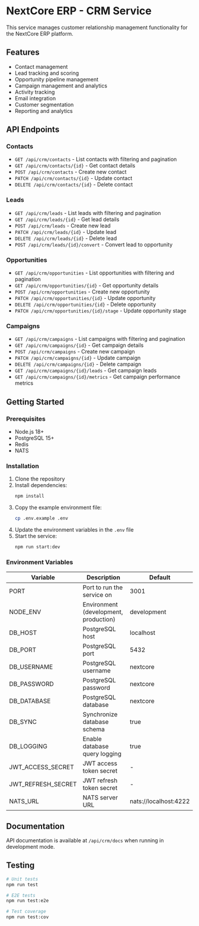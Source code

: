 # NextCore ERP - CRM Service

This service manages customer relationship management functionality for the NextCore ERP platform.

## Features

- Contact management
- Lead tracking and scoring
- Opportunity pipeline management
- Campaign management and analytics
- Activity tracking
- Email integration
- Customer segmentation
- Reporting and analytics

## API Endpoints

### Contacts

- `GET /api/crm/contacts` - List contacts with filtering and pagination
- `GET /api/crm/contacts/{id}` - Get contact details
- `POST /api/crm/contacts` - Create new contact
- `PATCH /api/crm/contacts/{id}` - Update contact
- `DELETE /api/crm/contacts/{id}` - Delete contact

### Leads

- `GET /api/crm/leads` - List leads with filtering and pagination
- `GET /api/crm/leads/{id}` - Get lead details
- `POST /api/crm/leads` - Create new lead
- `PATCH /api/crm/leads/{id}` - Update lead
- `DELETE /api/crm/leads/{id}` - Delete lead
- `POST /api/crm/leads/{id}/convert` - Convert lead to opportunity

### Opportunities

- `GET /api/crm/opportunities` - List opportunities with filtering and pagination
- `GET /api/crm/opportunities/{id}` - Get opportunity details
- `POST /api/crm/opportunities` - Create new opportunity
- `PATCH /api/crm/opportunities/{id}` - Update opportunity
- `DELETE /api/crm/opportunities/{id}` - Delete opportunity
- `PATCH /api/crm/opportunities/{id}/stage` - Update opportunity stage

### Campaigns

- `GET /api/crm/campaigns` - List campaigns with filtering and pagination
- `GET /api/crm/campaigns/{id}` - Get campaign details
- `POST /api/crm/campaigns` - Create new campaign
- `PATCH /api/crm/campaigns/{id}` - Update campaign
- `DELETE /api/crm/campaigns/{id}` - Delete campaign
- `GET /api/crm/campaigns/{id}/leads` - Get campaign leads
- `GET /api/crm/campaigns/{id}/metrics` - Get campaign performance metrics

## Getting Started

### Prerequisites

- Node.js 18+
- PostgreSQL 15+
- Redis
- NATS

### Installation

1. Clone the repository
2. Install dependencies:
   ```bash
   npm install
   ```
3. Copy the example environment file:
   ```bash
   cp .env.example .env
   ```
4. Update the environment variables in the `.env` file
5. Start the service:
   ```bash
   npm run start:dev
   ```

### Environment Variables

| Variable | Description | Default |
|----------|-------------|---------|
| PORT | Port to run the service on | 3001 |
| NODE_ENV | Environment (development, production) | development |
| DB_HOST | PostgreSQL host | localhost |
| DB_PORT | PostgreSQL port | 5432 |
| DB_USERNAME | PostgreSQL username | nextcore |
| DB_PASSWORD | PostgreSQL password | nextcore |
| DB_DATABASE | PostgreSQL database | nextcore |
| DB_SYNC | Synchronize database schema | true |
| DB_LOGGING | Enable database query logging | true |
| JWT_ACCESS_SECRET | JWT access token secret | - |
| JWT_REFRESH_SECRET | JWT refresh token secret | - |
| NATS_URL | NATS server URL | nats://localhost:4222 |

## Documentation

API documentation is available at `/api/crm/docs` when running in development mode.

## Testing

```bash
# Unit tests
npm run test

# E2E tests
npm run test:e2e

# Test coverage
npm run test:cov
```
